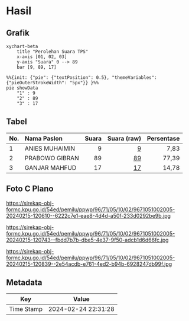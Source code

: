 # Hasil

## Grafik

```mermaid
xychart-beta
    title "Perolehan Suara TPS"
    x-axis [01, 02, 03]
    y-axis "Suara" 0 --> 89
    bar [9, 89, 17]
```

```mermaid
%%{init: {"pie": {"textPosition": 0.5}, "themeVariables": {"pieOuterStrokeWidth": "5px"}} }%%
pie showData
    "1" : 9
    "2" : 89
    "3" : 17
```

## Tabel

| No. | Nama Paslon    | Suara | Suara (raw) | Persentase |
|:--- |:-------------- | -----:| -----------:| ----------:|
| 1   | ANIES MUHAIMIN | 9     | [9][p-1]    | 7,83       |
| 2   | PRABOWO GIBRAN | 89    | [89][p-2]   | 77,39      |
| 3   | GANJAR MAHFUD  | 17    | [17][p-3]   | 14,78      |


[p-1]: https://github.com/gigit-pemilu/pemilu-2024-96-papua-barat-daya/blob/main/pilpres/hitung-suara/sub/96-papua-barat-daya/sub/71-kota-sorong/sub/05-sorong-utara/sub/1002-malanu/sub/005-tps/sub/paslon-1.txt
[p-2]: https://github.com/gigit-pemilu/pemilu-2024-96-papua-barat-daya/blob/main/pilpres/hitung-suara/sub/96-papua-barat-daya/sub/71-kota-sorong/sub/05-sorong-utara/sub/1002-malanu/sub/005-tps/sub/paslon-2.txt
[p-3]: https://github.com/gigit-pemilu/pemilu-2024-96-papua-barat-daya/blob/main/pilpres/hitung-suara/sub/96-papua-barat-daya/sub/71-kota-sorong/sub/05-sorong-utara/sub/1002-malanu/sub/005-tps/sub/paslon-3.txt

## Foto C Plano

https://sirekap-obj-formc.kpu.go.id/54ed/pemilu/ppwp/96/71/05/10/02/9671051002005-20240215-120610--6222c7e1-eae8-4d4d-a50f-233d0292be9b.jpg

https://sirekap-obj-formc.kpu.go.id/54ed/pemilu/ppwp/96/71/05/10/02/9671051002005-20240215-120743--fbdd7b7b-dbe5-4e37-9f50-adcb1d6d66fc.jpg

https://sirekap-obj-formc.kpu.go.id/54ed/pemilu/ppwp/96/71/05/10/02/9671051002005-20240215-120839--2e54acdb-e761-4ed2-b94b-6928247db99f.jpg


## Metadata

| Key        | Value               |
| ---------- | ------------------- |
| Time Stamp | 2024-02-24 22:31:28 |



